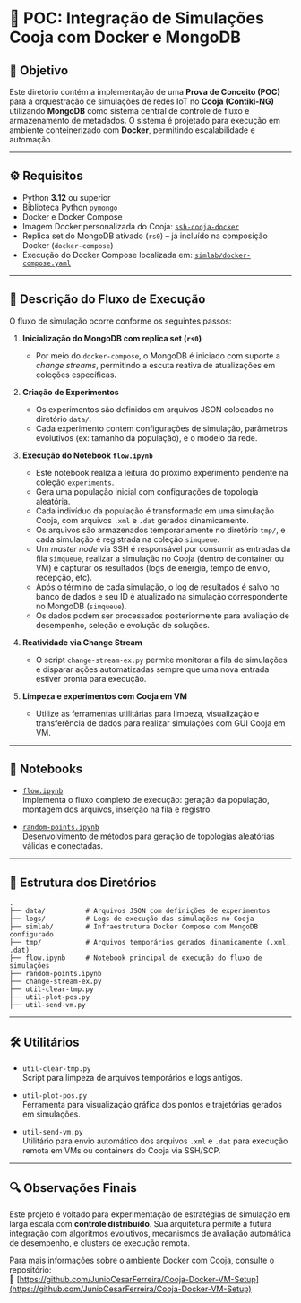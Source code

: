 # 🧪 POC: Integração de Simulações Cooja com Docker e MongoDB

## 🎯 Objetivo

Este diretório contém a implementação de uma **Prova de Conceito (POC)** para a orquestração de simulações de redes IoT no **Cooja (Contiki-NG)** utilizando **MongoDB** como sistema central de controle de fluxo e armazenamento de metadados. O sistema é projetado para execução em ambiente conteinerizado com **Docker**, permitindo escalabilidade e automação.

---

## ⚙️ Requisitos

- Python **3.12** ou superior  
- Biblioteca Python [`pymongo`](https://pymongo.readthedocs.io)
- Docker e Docker Compose
- Imagem Docker personalizada do Cooja: [`ssh-cooja-docker`](https://github.com/JunioCesarFerreira/Cooja-Docker-VM-Setup/tree/main/ssh-docker-cooja)
- Replica set do MongoDB ativado (`rs0`) – já incluído na composição Docker (`docker-compose`)
- Execução do Docker Compose localizada em: [`simlab/docker-compose.yaml`](./simlab/docker-compose.yaml)

---

## 🔄 Descrição do Fluxo de Execução

O fluxo de simulação ocorre conforme os seguintes passos:

1. **Inicialização do MongoDB com replica set (`rs0`)**  
   - Por meio do `docker-compose`, o MongoDB é iniciado com suporte a *change streams*, permitindo a escuta reativa de atualizações em coleções específicas.

2. **Criação de Experimentos**  
   - Os experimentos são definidos em arquivos JSON colocados no diretório `data/`.  
   - Cada experimento contém configurações de simulação, parâmetros evolutivos (ex: tamanho da população), e o modelo da rede.

3. **Execução do Notebook `flow.ipynb`**  
   - Este notebook realiza a leitura do próximo experimento pendente na coleção `experiments`.
   - Gera uma população inicial com configurações de topologia aleatória.
   - Cada indivíduo da população é transformado em uma simulação Cooja, com arquivos `.xml` e `.dat` gerados dinamicamente.
   - Os arquivos são armazenados temporariamente no diretório `tmp/`, e cada simulação é registrada na coleção `simqueue`.
   - Um *master node* via SSH é responsável por consumir as entradas da fila `simqueue`, realizar a simulação no Cooja (dentro de container ou VM) e capturar os resultados (logs de energia, tempo de envio, recepção, etc).
   - Após o término de cada simulação, o log de resultados é salvo no banco de dados e seu ID é atualizado na simulação correspondente no MongoDB (`simqueue`).
   - Os dados podem ser processados posteriormente para avaliação de desempenho, seleção e evolução de soluções.

4. **Reatividade via Change Stream**  
   - O script `change-stream-ex.py` permite monitorar a fila de simulações e disparar ações automatizadas sempre que uma nova entrada estiver pronta para execução.

5. **Limpeza e experimentos com Cooja em VM**
    - Utilize as ferramentas utilitárias para limpeza, visualização e transferência de dados para realizar simulações com GUI Cooja em VM.

---

## 📓 Notebooks

- [`flow.ipynb`](flow.ipynb)  
  Implementa o fluxo completo de execução: geração da população, montagem dos arquivos, inserção na fila e registro.

- [`random-points.ipynb`](random-points.ipynb)  
  Desenvolvimento de métodos para geração de topologias aleatórias válidas e conectadas.

---

## 📁 Estrutura dos Diretórios

```
.
├── data/          # Arquivos JSON com definições de experimentos
├── logs/          # Logs de execução das simulações no Cooja
├── simlab/        # Infraestrutura Docker Compose com MongoDB configurado
├── tmp/           # Arquivos temporários gerados dinamicamente (.xml, .dat)
├── flow.ipynb     # Notebook principal de execução do fluxo de simulações
├── random-points.ipynb
├── change-stream-ex.py
├── util-clear-tmp.py
├── util-plot-pos.py
├── util-send-vm.py
```

---

## 🛠️ Utilitários

- `util-clear-tmp.py`  
  Script para limpeza de arquivos temporários e logs antigos.

- `util-plot-pos.py`  
  Ferramenta para visualização gráfica dos pontos e trajetórias gerados em simulações.

- `util-send-vm.py`  
  Utilitário para envio automático dos arquivos `.xml` e `.dat` para execução remota em VMs ou containers do Cooja via SSH/SCP.

---

## 🔍 Observações Finais

Este projeto é voltado para experimentação de estratégias de simulação em larga escala com **controle distribuído**. Sua arquitetura permite a futura integração com algoritmos evolutivos, mecanismos de avaliação automática de desempenho, e clusters de execução remota.

Para mais informações sobre o ambiente Docker com Cooja, consulte o repositório:  
🔗 [https://github.com/JunioCesarFerreira/Cooja-Docker-VM-Setup](https://github.com/JunioCesarFerreira/Cooja-Docker-VM-Setup)
